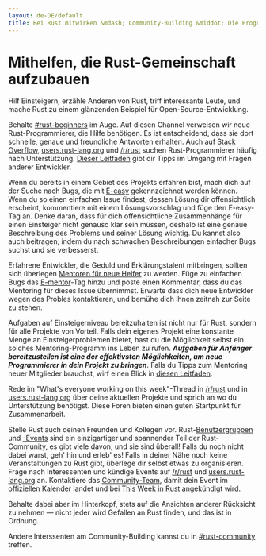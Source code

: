 ```yaml
---
layout: de-DE/default
title: Bei Rust mitwirken &mdash; Community-Building &middot; Die Programmiersprache Rust
---
```


# Mithelfen, die Rust-Gemeinschaft aufzubauen

Hilf Einsteigern, erzähle Anderen von Rust, triff interessante Leute, und mache Rust zu einem glänzenden Beispiel für Open-Source-Entwicklung.

Behalte [#rust-beginners] im Auge. Auf diesen Channel verweisen wir neue Rust-Programmierer, die Hilfe benötigen. Es ist entscheidend, dass sie dort schnelle, genaue und freundliche Antworten erhalten. Auch auf [Stack Overflow], [users.rust-lang.org] und [/r/rust] suchen Rust-Programmierer häufig nach Unterstützung. [Dieser Leitfaden][helpful] gibt dir Tipps im Umgang mit Fragen anderer Entwickler.

Wenn du bereits in einem Gebiet des Projekts erfahren bist, mach dich auf der Suche nach Bugs, die mit [E-easy] gekennzeichnet werden können. Wenn du so einen einfachen Issue findest, dessen Lösung dir offensichtlich erscheint, kommentiere mit einem Lösungsvorschlag und füge den E-easy-Tag an. Denke daran, dass für dich offensichtliche Zusammenhänge für einen Einsteiger nicht genauso klar sein müssen, deshalb ist eine genaue Beschreibung des Problems und seiner Lösung wichtig. Du kannst also auch beitragen, indem du nach schwachen Beschreibungen einfacher Bugs suchst und sie verbesserst.

Erfahrene Entwickler, die Geduld und Erklärungstalent mitbringen, sollten sich überlegen [Mentoren für neue Helfer][mentor] zu werden. Füge zu einfachen Bugs das [E-mentor]-Tag hinzu und poste einen Kommentar, dass du das Mentoring für dieses Issue übernimmst. Erwarte dass dich neue Entwickler wegen des Probles kontaktieren, und bemühe dich ihnen zeitnah zur Seite zu stehen.

Aufgaben auf Einsteigerniveau bereitzuhalten ist nicht nur für Rust, sondern für alle Projekte von Vorteil. Falls dein eigenes Projekt eine konstante Menge an Einsteigerproblemen bietet, hast du die Möglichkeit selbst ein solches Mentoring-Programm ins Leben zu rufen. ***Aufgaben für Anfänger bereitzustellen ist eine der effektivsten Möglichkeiten, um neue Programmierer in dein Projekt zu bringen***. Falls du Tipps zum Mentoring neuer Mitglieder brauchst, wirf einen Blick in [diesen Leitfaden][mentor-guide].

Rede im "What's everyone working on this week"-Thread in [/r/rust] und in [users.rust-lang.org] über deine aktuellen Projekte und sprich an wo du Unterstützung benötigst. Diese Foren bieten einen guten Startpunkt für Zusammenarbeit.

Stelle Rust auch deinen Freunden und Kollegen vor. Rust-[Benutzergruppen][user groups] und [-Events][events] sind ein einzigartiger und spannender Teil der Rust-Community, es gibt viele davon, und sie sind überall! Falls du noch nicht dabei warst, geh' hin und erleb' es! Falls in deiner Nähe noch keine Veranstaltungen zu Rust gibt, überlege dir selbst etwas zu organisieren. Frage nach Interessenten und kündige Events auf [/r/rust] und [users.rust-lang.org] an. Kontaktiere das [Community-Team][community team], damit dein Event im offiziellen Kalender landet und bei [This Week in Rust] angekündigt wird.

Behalte dabei aber im Hinterkopf, stets auf die Ansichten anderer Rücksicht zu nehmen &mdash; nicht jeder wird Gefallen an Rust finden, und das ist in Ordnung.

Andere Interssenten am Community-Building kannst du in [#rust-community] treffen.

<!--
Other ideas:
TWIR, podcasts.

experience reports
conf talks

Conduct training on Rust. (link to training material).
-->

[#rust-beginners]: https://client00.chat.mibbit.com/?server=irc.mozilla.org&channel=%23rust-beginners
[#rust-community]: https://client00.chat.mibbit.com/?server=irc.mozilla.org&channel=%23rust-community
[/r/rust]: https://reddit.com/r/rust
[E-easy]: https://github.com/rust-lang/rust/issues?q=is%3Aopen+is%3Aissue+label%3AE-easy
[E-mentor]: https://github.com/rust-lang/rust/issues?q=is%3Aopen+is%3Aissue+label%3AE-easy+label%3AE-mentor
[Stack Overflow]: https://stackoverflow.com/questions/tagged/rust
[This Week in Rust]: https://this-week-in-rust.org
[community team]: https://www.rust-lang.org/team.html#Community
[events]: https://www.google.com/calendar/embed?src=apd9vmbc22egenmtu5l6c5jbfc@group.calendar.google.com
[helpful]: https://codeblog.jonskeet.uk/2009/02/17/answering-technical-questions-helpfully/
[mentor]: https://users.rust-lang.org/t/mentoring-newcomers-to-the-rust-ecosystem/3088
[mentor-guide]: https://manishearth.github.io/blog/2016/01/03/making-your-open-source-project-newcomer-friendly/
[user groups]: user-groups.html
[users.rust-lang.org]: https://users.rust-lang.org

